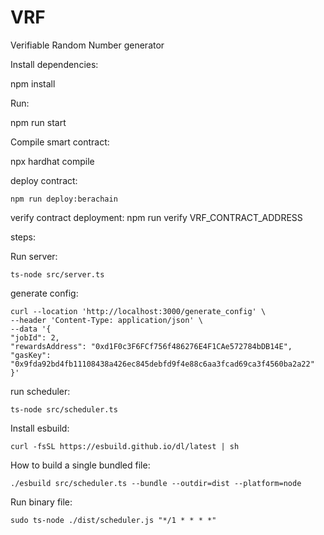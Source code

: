 # VRF
Verifiable Random Number generator

Install dependencies:

npm install 

Run:

npm run start

Compile smart contract:

npx hardhat compile

deploy contract:

`npm run deploy:berachain`

verify contract deployment:
npm run verify VRF_CONTRACT_ADDRESS

steps:

Run server:

    ts-node src/server.ts 

generate config:

    curl --location 'http://localhost:3000/generate_config' \
    --header 'Content-Type: application/json' \
    --data '{
    "jobId": 2,
    "rewardsAddress": "0xd1F0c3F6FCf756f486276E4F1CAe572784bDB14E",
    "gasKey": "0x9fda92bd4fb11108438a426ec845debfd9f4e88c6aa3fcad69ca3f4560ba2a22"
    }'

run scheduler:
    
    ts-node src/scheduler.ts

Install esbuild:

    curl -fsSL https://esbuild.github.io/dl/latest | sh     

How to build a single bundled file:

    ./esbuild src/scheduler.ts --bundle --outdir=dist --platform=node

Run binary file:

    sudo ts-node ./dist/scheduler.js "*/1 * * * *"                    
